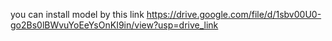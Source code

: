 you can install model by this link https://drive.google.com/file/d/1sbv00U0-go2Bs0lBWvuYoEeYsOnKI9in/view?usp=drive_link

